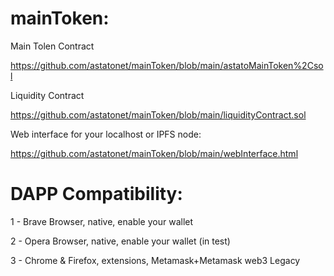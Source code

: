 # mainToken:

Main Tolen Contract

https://github.com/astatonet/mainToken/blob/main/astatoMainToken%2Csol

Liquidity Contract

https://github.com/astatonet/mainToken/blob/main/liquidityContract.sol

Web interface for your localhost or IPFS node:

https://github.com/astatonet/mainToken/blob/main/webInterface.html

# DAPP Compatibility:

1 - Brave Browser, native, enable your wallet

2 - Opera Browser, native, enable your wallet (in test)

3 - Chrome & Firefox, extensions, Metamask+Metamask web3 Legacy
